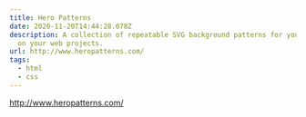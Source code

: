 ```yaml
---
title: Hero Patterns
date: 2020-11-20T14:44:28.078Z
description: A collection of repeatable SVG background patterns for you to use
  on your web projects.
url: http://www.heropatterns.com/
tags:
  - html
  - css
---
```

<http://www.heropatterns.com/>